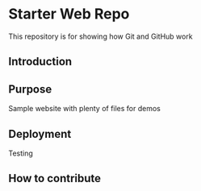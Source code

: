 # Starter Web Repo

This repository is for showing how Git and GitHub work

## Introduction

## Purpose

Sample website with plenty of files for demos

## Deployment 

Testing


## How to contribute

